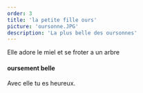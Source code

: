 ```yaml
---
order: 3
title: 'la petite fille ours'
picture: 'oursonne.JPG'
description: 'La plus belle des oursonnes'
---
```

Elle adore le miel et se froter a un arbre

#### oursement belle

Avec elle tu es heureux.

